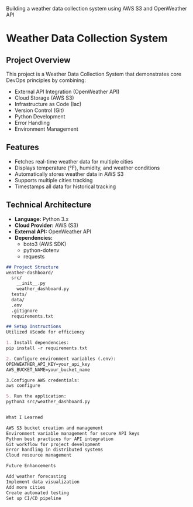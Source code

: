 Building a weather data collection system using AWS S3 and OpenWeather API

# Weather Data Collection System

## Project Overview
This project is a Weather Data Collection System that demonstrates core DevOps principles by combining:
- External API Integration (OpenWeather API)
- Cloud Storage (AWS S3)
- Infrastructure as Code (Iac)
- Version Control (Git)
- Python Development
- Error Handling
- Environment Management

## Features
- Fetches real-time weather data for multiple cities
- Displays temperature (°F), humidity, and weather conditions
- Automatically stores weather data in AWS S3
- Supports multiple cities tracking
- Timestamps all data for historical tracking

## Technical Architecture
- **Language:** Python 3.x
- **Cloud Provider:** AWS (S3)
- **External API:** OpenWeather API
- **Dependencies:** 
  - boto3 (AWS SDK)
  - python-dotenv
  - requests

```markdown
## Project Structure
weather-dashboard/
  src/
    __init__.py
    weather_dashboard.py
  tests/
  data/
  .env
  .gitignore
  requirements.txt

## Setup Instructions
Utilized VScode for efficiency

1. Install dependencies:
pip install -r requirements.txt

2. Configure environment variables (.env):
OPENWEATHER_API_KEY=your_api_key
AWS_BUCKET_NAME=your_bucket_name

3.Configure AWS credentials:
aws configure

5. Run the application:
python3 src/weather_dashboard.py


What I Learned

AWS S3 bucket creation and management
Environment variable management for secure API keys
Python best practices for API integration
Git workflow for project development
Error handling in distributed systems
Cloud resource management

Future Enhancements

Add weather forecasting
Implement data visualization
Add more cities
Create automated testing
Set up CI/CD pipeline
